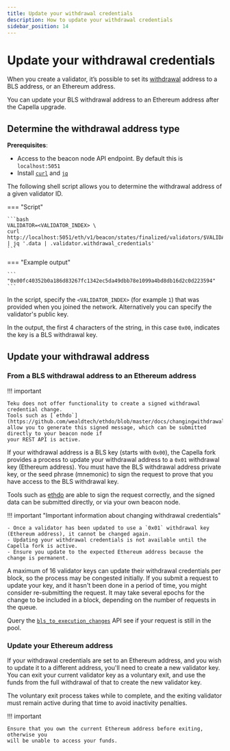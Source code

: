 ```yaml
---
title: Update your withdrawal credentials
description: How to update your withdrawal credentials
sidebar_position: 14
---
```


# Update your withdrawal credentials

When you create a validator, it’s possible to set its [withdrawal](../Concepts/Withdrawals.md) address to a BLS address, or an Ethereum address.

You can update your BLS withdrawal address to an Ethereum address after the Capella upgrade.

## Determine the withdrawal address type

**Prerequisites**:

- Access to the beacon node API endpoint. By default this is `localhost:5051`
- Install [`curl`](https://curl.se/) and [`jq`](https://stedolan.github.io/jq/)

The following shell script allows you to determine the withdrawal address of a given validator ID.

=== "Script"

    ```bash
    VALIDATOR=<VALIDATOR_INDEX> \
    curl http://localhost:5051/eth/v1/beacon/states/finalized/validators/$VALIDATOR | jq '.data | .validator.withdrawal_credentials'
    ```

=== "Example output"

    ```
    "0x00fc40352b0a186d83267fc1342ec5da49dbb78e1099a4bd8db16d2c0d223594"
    ```

In the script, specify the `<VALIDATOR_INDEX>` (for example `1`) that was provided when you joined the network. Alternatively you can specify the validator's public key.

In the output, the first 4 characters of the string, in this case `0x00`, indicates the key is a BLS withdrawal key.

## Update your withdrawal address

### From a BLS withdrawal address to an Ethereum address

!!! important

    Teku does not offer functionality to create a signed withdrawal credential change.
    Tools such as [`ethdo`](https://github.com/wealdtech/ethdo/blob/master/docs/changingwithdrawalcredentials.md)
    allow you to generate this signed message, which can be submitted directly to your beacon node if
    your REST API is active.

If your withdrawal address is a BLS key (starts with `0x00`), the Capella fork provides a process to update your withdrawal address to a `0x01` withdrawal key (Ethereum address). You must have the BLS withdrawal address private key, or the seed phrase (mnemonic) to sign the request to prove that you have access to the BLS withdrawal key.

Tools such as [ethdo](https://github.com/wealdtech/ethdo/blob/master/docs/changingwithdrawalcredentials.md) are able to sign the request correctly, and the signed data can be submitted directly, or via your own beacon node.

!!! important "Important information about changing withdrawal credentials"

    - Once a validator has been updated to use a `0x01` withdrawal key (Ethereum address), it cannot be changed again.
    - Updating your withdrawal credentials is not available until the Capella fork is active.
    - Ensure you update to the expected Ethereum address because the change is permanent.

A maximum of 16 validator keys can update their withdrawal credentials per block, so the process may be congested initially. If you submit a request to update your key, and it hasn't been done in a period of time, you might consider re-submitting the request. It may take several epochs for the change to be included in a block, depending on the number of requests in the queue.

Query the [`bls_to_execution_changes`](https://consensys.github.io/teku/#tag/Beacon/operation/getBlsToExecutionChanges) API see if your request is still in the pool.

### Update your Ethereum address

If your withdrawal credentials are set to an Ethereum address, and you wish to update it to a different address, you'll need to create a new validator key. You can exit your current validator key as a voluntary exit, and use the funds from the full withdrawal of that to create the new validator key.

The voluntary exit process takes while to complete, and the exiting validator must remain active during that time to avoid inactivity penalties.

!!! important

    Ensure that you own the current Ethereum address before exiting, otherwise you
    will be unable to access your funds.

